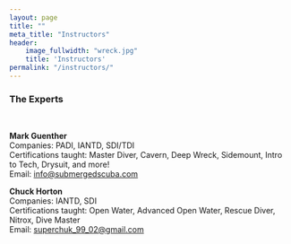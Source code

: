 ```yaml
---
layout: page
title: ""
meta_title: "Instructors"
header:
    image_fullwidth: "wreck.jpg"
    title: 'Instructors'
permalink: "/instructors/"
---
```


### The Experts  
<br>  

**Mark Guenther**  
Companies: PADI, IANTD, SDI/TDI  
Certifications taught: Master Diver, Cavern, Deep Wreck, Sidemount, Intro to Tech, Drysuit, and more!  
Email: [info@submergedscuba.com](mailto:info@submergedscuba.com)

**Chuck Horton**  
Companies: IANTD, SDI  
Certifications taught: Open Water, Advanced Open Water, Rescue Diver, Nitrox, Dive Master  
Email: [superchuk_99_02@gmail.com](mailto:superchuk_99_02@gmail.com)

